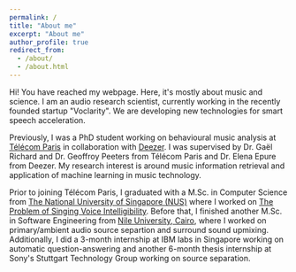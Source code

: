 ```yaml
---
permalink: /
title: "About me"
excerpt: "About me"
author_profile: true
redirect_from: 
  - /about/
  - /about.html
---
```


Hi! You have reached my webpage. Here, it's mostly about music and science. 
I am an audio research scientist, currently working in the recently founded startup "Voclarity". We are developing new technologies for smart speech acceleration. 

Previously, I was a PhD student working on behavioural music analysis at [Télécom Paris](https://www.telecom-paristech.fr/) in collaboration with [Deezer](https://www.deezer.com/en/). I was supervised by Dr. Gaël Richard and Dr. Geoffroy Peeters from Télécom Paris and Dr. Elena Epure from Deezer. My research interest is around music information retrieval and application of machine learning in music technology.

Prior to joining Télécom Paris, I graduated with a M.Sc. in Computer Science from [The National University of Singapore (NUS)](http://nus.edu.sg/) where I worked on [The Problem of Singing Voice Intelligibility](http://scholarbank.nus.edu.sg/handle/10635/148567). Before that, I finished another M.Sc. in Software Engineering from [Nile University, Cairo](http://nu.edu.eg/), where I worked on primary/ambient audio source separtion and surround sound upmixing.
Additionally, I did a 3-month internship at IBM labs in Singapore working on automatic question-answering and another 6-month thesis internship at Sony's Stuttgart Technology Group working on source separation.
